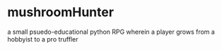 # mushroomHunter
a small psuedo-educational python RPG wherein a player grows from a hobbyist to a pro truffler
